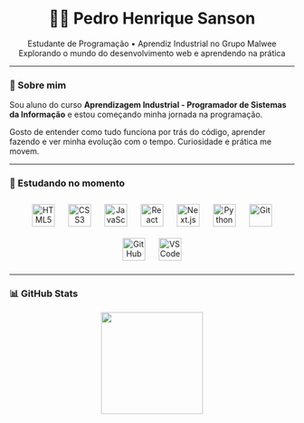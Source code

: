 <h1 align="center">👨‍💻 Pedro Henrique Sanson</h1>

<p align="center">
  Estudante de Programação • Aprendiz Industrial no Grupo Malwee<br/>
  Explorando o mundo do desenvolvimento web e aprendendo na prática
</p>

---

### 🧠 Sobre mim

Sou aluno do curso **Aprendizagem Industrial - Programador de Sistemas da Informação** e estou começando minha jornada na programação.

Gosto de entender como tudo funciona por trás do código, aprender fazendo e ver minha evolução com o tempo. Curiosidade e prática me movem.

---

### 🚀 Estudando no momento

<div align="center">
  <img src="https://cdn.jsdelivr.net/gh/devicons/devicon/icons/html5/html5-original.svg" width="40" title="HTML5" style="margin: 10px;"/>
  <img src="https://cdn.jsdelivr.net/gh/devicons/devicon/icons/css3/css3-original.svg" width="40" title="CSS3" style="margin: 10px;"/>
  <img src="https://cdn.jsdelivr.net/gh/devicons/devicon/icons/javascript/javascript-original.svg" width="40" title="JavaScript" style="margin: 10px;"/>
  <img src="https://cdn.jsdelivr.net/gh/devicons/devicon/icons/react/react-original.svg" width="40" title="React" style="margin: 10px;"/>
  <img src="https://cdn.jsdelivr.net/gh/devicons/devicon/icons/nextjs/nextjs-original.svg" width="40" title="Next.js" style="margin: 10px;"/>
  <img src="https://cdn.jsdelivr.net/gh/devicons/devicon/icons/python/python-original.svg" width="40" title="Python" style="margin: 10px;"/>
  <img src="https://cdn.jsdelivr.net/gh/devicons/devicon/icons/git/git-original.svg" width="40" title="Git" style="margin: 10px;"/>
  <img src="https://cdn.jsdelivr.net/gh/devicons/devicon/icons/github/github-original.svg" width="40" title="GitHub" style="margin: 10px;"/>
  <img src="https://cdn.jsdelivr.net/gh/devicons/devicon/icons/vscode/vscode-original.svg" width="40" title="VS Code" style="margin: 10px;"/>
</div>

---

### 📊 GitHub Stats

<div align="center">
  <img height="180em" src="https://github-readme-stats.vercel.app/api?username=sansonpedro&show_icons=true&theme=tokyonight&hide_border=true" />
</div>
